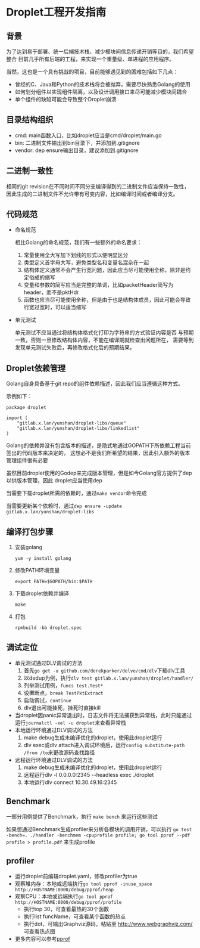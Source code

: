 Droplet工程开发指南
===================

背景
----

为了达到易于部署、统一后端技术栈、减少模块间信息传递开销等目的，我们希望整合
目前几乎所有后端的工程，来实现一个重量级、单进程的应用程序。

当然，这也是一个具有挑战的项目，目前能够遇见到的困难包括如下几点：

* 曾经的C、Java和Python的技术栈将会被抛弃，需要尽快熟悉Golang的使用
* 如何划分组件以实现组件隔离，以及设计调用接口来尽可能减少模块间耦合
* 单个组件的缺陷可能会导致整个Droplet崩溃

目录结构组织
------------

* cmd: main函数入口，比如droplet应当是cmd/droplet/main.go
* bin: 二进制文件输出到bin目录下，并添加到.gitignore
* vendor: dep ensure输出目录，建议添加到.gitignore

二进制一致性
------------

相同的git revision在不同时间不同分支编译得到的二进制文件应当保持一致性，
因此生成的二进制文件不允许带有可变内容，比如编译时间或者编译分支。

代码规范
--------

* 命名规范

  相比Golang的命名规范，我们有一些额外的命名要求：

  1. 常量使用全大写加下划线的形式以便明显区分
  2. 类型定义首字母大写，避免类型名和变量名混杂在一起
  3. 结构体定义通常不会产生行宽问题，因此应当尽可能使用全称，除非是约定俗成的缩写
  4. 变量和参数的简写应当是完整的单词，比如packetHeader简写为header，而不是pktHdr
  5. 函数也应当尽可能使用全称，但是由于也是结构体成员，因此可能会导致行宽过宽时，可以适当缩写

* 单元测试

  单元测试不应当通过将结构体格式化打印为字符串的方式验证内容是否
  与预期一致，否则一旦修改结构体内容，不能在编译期就检查出问题所在，
  需要等到发现单元测试失败后，再修改格式化后的预期结果。

Droplet依赖管理
--------

Golang自身具备基于git repo的组件依赖描述，因此我们应当遵循这种方式。


示例如下：

```
package droplet

import (
	"gitlab.x.lan/yunshan/droplet-libs/queue"
	"gitlab.x.lan/yunshan/droplet-libs/linkedlist"
)
```

Golang的依赖并没有包含版本的描述，是隐式地通过GOPATH下所依赖工程当前签出的代码版本来决定的，
这想必不是我们所希望的结果，因此引入额外的版本管理组件很有必要

虽然目前droplet使用的Godep来完成版本管理，但是如今Golang官方提供了dep以供版本管理，因此
droplet应当使用dep

当需要下载droplet所需的依赖时，通过`make vendor`命令完成

当需要更新某个依赖时，通过`dep ensure -update gitlab.x.lan/yunshan/droplet-libs`

编译打包步骤
------------

1. 安装golang

    `yum -y install golang`

2. 修改PATH环境变量

    `export PATH=$GOPATH/bin:$PATH`

3. 下载droplet依赖并编译

    `make`

4. 打包

    `rpmbuild -bb droplet.spec`

调试定位
----------------

* 单元测试通过DLV调试的方法
  1. 首先`go get -u github.com/derekparker/delve/cmd/dlv`下载dlv工具
  2. 以dedup为例，执行`dlv test gitlab.x.lan/yunshan/droplet/handler/`
  3. 列举测试用例，`funcs test.Test*`
  4. 设置断点，`break TestPktExtract`
  5. 启动调试，`continue`
  6. dlv退出可能挂死，挂死时直接kill
* 当droplet因panic异常退出时，日志文件将无法捕获到异常栈，此时只能通过运行`journalctl -xel -u droplet`来查看异常栈
* 本地运行环境通过DLV调试的方法
  1. make debug生成未编译优化的droplet，使用此droplet运行
  2. dlv exec或dlv attach进入调试环境后，运行`config substitute-path /from /to`来更改源码查找路径
* 远程运行环境通过DLV调试的方法
  1. make debug生成未编译优化的droplet，使用此droplet运行
  2. 远程运行dlv -l 0.0.0.0:2345 --headless exec ./droplet
  3. 本地运行dlv connect 10.30.49.16:2345

Benchmark
---------

一部分用例提供了Benchmark，执行 `make bench` 来运行这些测试

如果想通过Benchmark生成profiler来分析各模块的调用开销，可以执行
`go test -bench=. ./handler -benchmem -cpuprofile profile; go tool pprof --pdf profile > profile.pdf`
来生成profile

profiler
---------------

* 运行droplet前编辑droplet.yaml，修改profiler为true
* 观察堆内存：本地或远端执行`go tool pprof -inuse_space http://HOSTNAME:8000/debug/pprof/heap`
* 观察CPU：本地或远端执行`go tool pprof http://HOSTNAME:8000/debug/pprof/profile`
  - 执行top 30，可查看最热的30个函数
  - 执行list funcName，可查看某个函数的热点
  - 执行dot，可输出Graphviz源码，粘贴至 http://www.webgraphviz.com/ 可查看热点图
* 更多内容可以参考[pprof](https://golang.org/pkg/net/http/pprof/)
